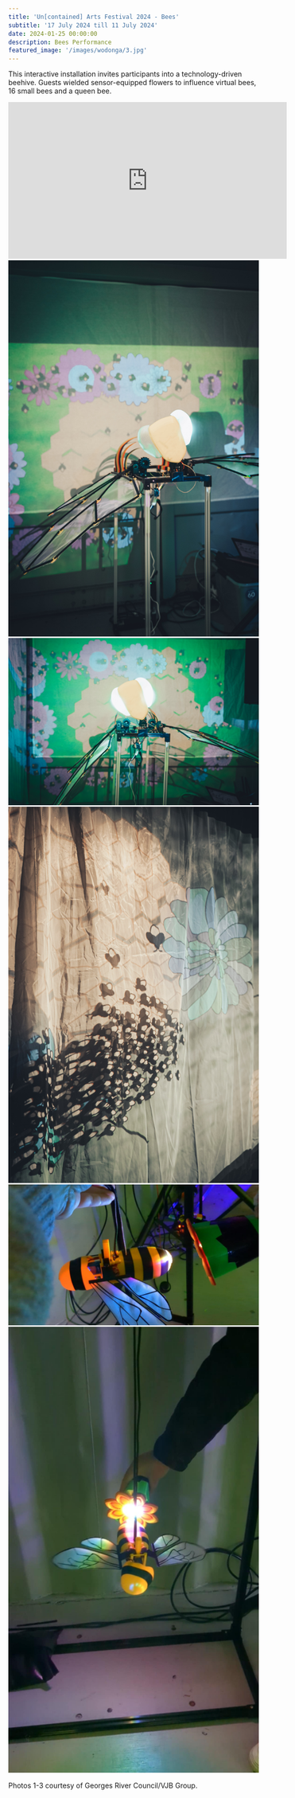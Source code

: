 ```yaml
---
title: 'Un[contained] Arts Festival 2024 - Bees'
subtitle: '17 July 2024 till 11 July 2024'
date: 2024-01-25 00:00:00
description: Bees Performance
featured_image: '/images/wodonga/3.jpg'
---
```


This interactive installation invites participants into a technology-driven beehive. Guests wielded sensor-equipped flowers to influence virtual bees, 16 small bees and a queen bee.


<iframe width="560" height="315" src="https://www.youtube.com/embed/9Hen8YCSvsg?si=ZydWFEu2fP9098HZ" title="YouTube video player" frameborder="0" allow="accelerometer; autoplay; clipboard-write; encrypted-media; gyroscope; picture-in-picture; web-share" referrerpolicy="strict-origin-when-cross-origin" allowfullscreen></iframe>



<div class="gallery" data-columns="2">
    <img src="/images/bee1.jpg">
    <img src="/images/bee2.jpg">
    <img src="/images/bee3.jpg">
    <img src="/images/bee4.jpeg">
    <img src="/images/bee5.jpeg">
</div>

Photos 1-3 courtesy of Georges River Council/VJB Group.
